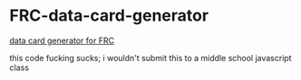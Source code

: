 # FRC-data-card-generator

<a href="https://FernSch.github.io/frc-team-data">data card generator for FRC</a>


this code fucking sucks; i wouldn't submit this to a middle school javascript class 
